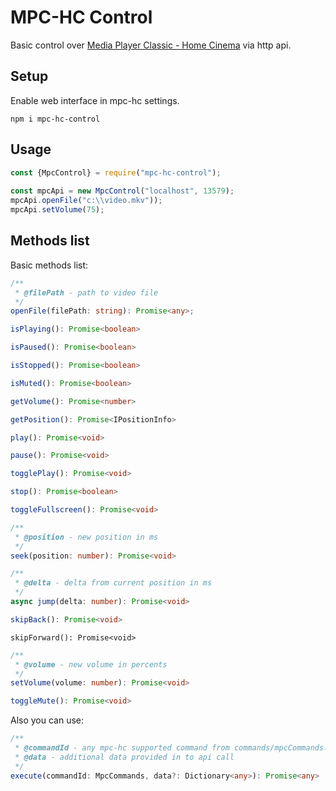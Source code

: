 # MPC-HC Control

Basic control over [Media Player Classic - Home Cinema](https://mpc-hc.org/) via http api.

## Setup
Enable web interface in mpc-hc settings.
 
`npm i mpc-hc-control`

## Usage
 
```ts
const {MpcControl} = require("mpc-hc-control");
 
const mpcApi = new MpcControl("localhost", 13579);
mpcApi.openFile("c:\\video.mkv"));
mpcApi.setVolume(75);
```

## Methods list

Basic methods list:
```ts
/**
 * @filePath - path to video file
 */
openFile(filePath: string): Promise<any>;
```

```ts
isPlaying(): Promise<boolean>
```

```ts
isPaused(): Promise<boolean>
```

```ts
isStopped(): Promise<boolean>
```

```ts
isMuted(): Promise<boolean>
```

```ts
getVolume(): Promise<number>
```

```ts
getPosition(): Promise<IPositionInfo>
```

```ts
play(): Promise<void>
```

```ts
pause(): Promise<void>
```

```ts
togglePlay(): Promise<void>
```

```ts
stop(): Promise<boolean>
```

```ts
toggleFullscreen(): Promise<void>
```

```ts
/**
 * @position - new position in ms
 */
seek(position: number): Promise<void>
```

```ts
/**
 * @delta - delta from current position in ms
 */
async jump(delta: number): Promise<void>
```

```ts
skipBack(): Promise<void>
```

```
skipForward(): Promise<void>
```

```ts
/**
 * @volume - new volume in percents
 */
setVolume(volume: number): Promise<void>
```

```ts
toggleMute(): Promise<void>
```

Also you can use:

```ts
/**
 * @commandId - any mpc-hc supported command from commands/mpcCommands.ts
 * @data - additional data provided in to api call
 */
execute(commandId: MpcCommands, data?: Dictionary<any>): Promise<any>
```  
 
 


 

